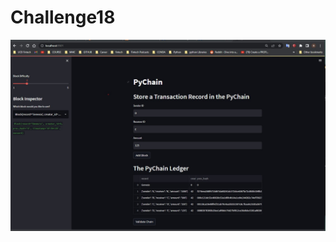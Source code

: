 # Challenge18


![Challenge 18 Screenshot](https://github.com/barishpeace/Challenge18/blob/main/PyChain%20Screenshot.jpg)
